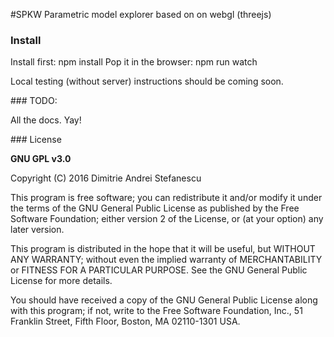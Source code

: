 #SPKW
Parametric model explorer based on on webgl (threejs)

### Install

Install first: npm install 
Pop it in the browser: npm run watch

Local testing (without server) instructions should be coming soon.

### TODO:

All the docs. Yay! 

### License

**GNU GPL v3.0**

Copyright (C) 2016 Dimitrie Andrei Stefanescu

This program is free software; you can redistribute it and/or modify
it under the terms of the GNU General Public License as published by
the Free Software Foundation; either version 2 of the License, or
(at your option) any later version.

This program is distributed in the hope that it will be useful,
but WITHOUT ANY WARRANTY; without even the implied warranty of
MERCHANTABILITY or FITNESS FOR A PARTICULAR PURPOSE.  See the
GNU General Public License for more details.

You should have received a copy of the GNU General Public License along
with this program; if not, write to the Free Software Foundation, Inc.,
51 Franklin Street, Fifth Floor, Boston, MA 02110-1301 USA.